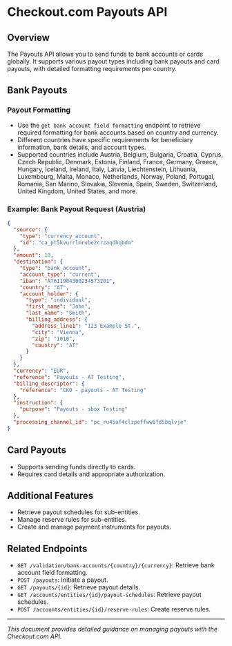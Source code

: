# Checkout.com Payouts API

## Overview
The Payouts API allows you to send funds to bank accounts or cards globally. It supports various payout types including bank payouts and card payouts, with detailed formatting requirements per country.

## Bank Payouts

### Payout Formatting
- Use the `get bank account field formatting` endpoint to retrieve required formatting for bank accounts based on country and currency.
- Different countries have specific requirements for beneficiary information, bank details, and account types.
- Supported countries include Austria, Belgium, Bulgaria, Croatia, Cyprus, Czech Republic, Denmark, Estonia, Finland, France, Germany, Greece, Hungary, Iceland, Ireland, Italy, Latvia, Liechtenstein, Lithuania, Luxembourg, Malta, Monaco, Netherlands, Norway, Poland, Portugal, Romania, San Marino, Slovakia, Slovenia, Spain, Sweden, Switzerland, United Kingdom, United States, and more.

### Example: Bank Payout Request (Austria)
```json
{
  "source": {
    "type": "currency_account",
    "id": "ca_pt5kvurrlmrube2crzaqdhqbdm"
  },
  "amount": 10,
  "destination": {
    "type": "bank_account",
    "account_type": "current",
    "iban": "AT611904300234573201",
    "country": "AT",
    "account_holder": {
      "type": "individual",
      "first_name": "John",
      "last_name": "Smith",
      "billing_address": {
        "address_line1": "123 Example St.",
        "city": "Vienna",
        "zip": "1010",
        "country": "AT"
      }
    }
  },
  "currency": "EUR",
  "reference": "Payouts - AT Testing",
  "billing_descriptor": {
    "reference": "CKO - payouts - AT Testing"
  },
  "instruction": {
    "purpose": "Payouts - sbox Testing"
  },
  "processing_channel_id": "pc_ru45af4clzpeffww6fd5bqlvje"
}
```

## Card Payouts
- Supports sending funds directly to cards.
- Requires card details and appropriate authorization.

## Additional Features
- Retrieve payout schedules for sub-entities.
- Manage reserve rules for sub-entities.
- Create and manage payment instruments for payouts.

## Related Endpoints
- `GET /validation/bank-accounts/{country}/{currency}`: Retrieve bank account field formatting.
- `POST /payouts`: Initiate a payout.
- `GET /payouts/{id}`: Retrieve payout details.
- `GET /accounts/entities/{id}/payout-schedules`: Retrieve payout schedules.
- `POST /accounts/entities/{id}/reserve-rules`: Create reserve rules.

---

*This document provides detailed guidance on managing payouts with the Checkout.com API.*
